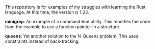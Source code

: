 This repository is for examples of my struggles with learning the Rust
language.  At this time, the version is 1.23.

**minigrep**: An example of a command-line utility.  This modifies the code
from the example to use a function pointer in a structure.

**queens**: Yet another solution to the N-Queens problem.  This uses
constraints instead of back-tracking.

